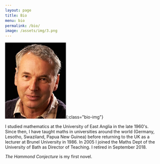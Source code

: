```yaml
---
layout: page
title: Bio
menu: bio
permalink: /bio/
image: /assets/img/3.png
---
```


![M B Reed](/assets/img/mbreed.jpg){:class="bio-img"}

I studied mathematics at the University of East Anglia in the late 1960's. Since then, I have taught maths in universities around the world (Germany, Lesotho, Swaziland, Papua New Guinea) before returning to the UK as a lecturer at Brunel University in 1986. In 2005 I joined the Maths Dept of the University of Bath as Director of Teaching. I retired in September 2018.

*The Hammond Conjecture* is my first novel.
